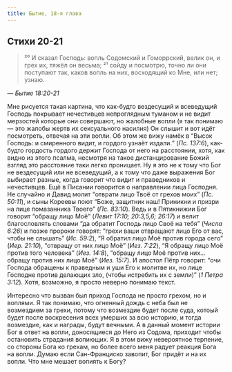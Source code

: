 ```yaml
---
title: Бытие, 18-я глава
---
```


## Стихи 20-21

> ²⁰ И сказал Господь: вопль Содомский и Гоморрский, велик он, и грех их, тяжёл он весьма;
> ²¹ сойду и посмотрю, точно ли они поступают так, каков вопль на них, восходящий ко Мне, или нет; узнаю.

— <cite>Бытие 18:20-21</cite>

Мне рисуется такая картина, что как-будто вездесущий и всеведущий Господь покрывает нечестивцев непроглядным туманом и
не видит мерзостей которые они совершают, но жалобные вопли (я так понимаю — это жалобы жертв их сексуального насилия)
Он слышит и вот идёт посмотреть, отвечая на эти вопли.
Об этом же вижу намёк в <q>Высок Господь: и смиренного видит, и гордого узнаёт издали.</q>
(<cite>Пс. 137:6</cite>), как-будто гордость гордого держит Господа от него на расстоянии, хотя, как видно из этого
псалма, несмотря на такое дистанцирование Божий взгляд это расстояние таки легко проницает. Ну я это не к тому что Бог
не вездесущий или не всеведущий, а к тому что даже выражения Бог выбирает разные, когда говорит что видит и праведников и нечестивцев.
Ещё в Писании говорится о направлении лица Господня. Не случайно и Давид молит <q>отврати лицо Твоё от грехов моих</q>
(<cite>Пс. 50:11</cite>), и сыны Кореевы поют <q>Боже, защитник наш!
Приникни и призри на лице помазанника Твоего</q> (<cite>Пс. 83:10</cite>). Ведь и в Пятикнижии Бог говорит <q>обращу лицо Моё</q>
(<cite>Левит 17:10; 20:3,5,6; 26:17</cite>) и велит благословлять словами <q>да обратит Господь лицо Своё на тебя</q>
(<cite>Числа 6:26</cite>) и позже пророки говорят: <q>грехи ваши отвращают лицо Его от вас, чтобы не слышать</q>
(<cite>Ис. 59:2</cite>), <q>Я обратил лицо Моё против города сего</q> (<cite>Иер. 21:10</cite>),
<q>отвращу от них лицо Моё</q> (<cite>Иез. 7:22</cite>), <q>Я обращу лицо Моё против того человека</q>
(<cite>Иез. 14:8</cite>), <q>обращу лицо Моё против них... обращу против них лицо Моё</q> (<cite>Иез. 15:7</cite>).
И апостол Пётр говорит: <q>очи Господа обращены к праведным и уши Его к молитве их, но лице Господне против делающих зло,
(чтобы истребить их с земли)</q> (<cite>1 Петра 3:12</cite>). Хотя, возможно, я просто неверно понимаю текст.

Интересно что вызван был приход Господа не просто грехом, но и воплями. Я так понимаю, что огненный дождь с неба
был не возмездием за грехи, потому что возмездие будет после суда, котоый будет после воскресения всех умерших
за всю историю, и тогда возмездие, как и награды, будут вечными. А в данный момент истории Бог в ответ на вопли,
доносящиеся до Него из Содома, приходит чтобы остановить страдания вопиющих. Я в этом вижу невероятное терпение,
со стороны Бога ко грехам, но более всего меня радует реакция Бога на вопли. Думаю если Сан-Франциско завопит,
Бог придёт и на их вопли. Что мне мешает вопиять к Богу?
